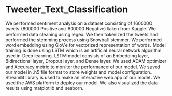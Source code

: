 # Tweeter_Text_Classification

We performed sentiment analysis on a dataset consisting of 1600000 tweets (800000 Positive and 800000 Negative) taken from Kaggle. We performed data cleaning using regex. We then tokenized the tweets and performed the stemming process using Snowball stemmer. We performed word embedding using GloVe for vectorized representation of words. Model training is done using LSTM which is an artificial neural network algorithm used in Deep learning. LSTM model consists of an Embedding layer, Bidirectional layer, Dropout layer, and Dense layer. We used ADAM optimizer and Accuracy metric to monitor the performance of our model. We saved our model in .h5 file format to store weights and model configuration. Streamlit library is used to make an interactive web app of our model. We used the AWS platform to deploy our model. We also visualized the data results using matplotlib and seaborn.
